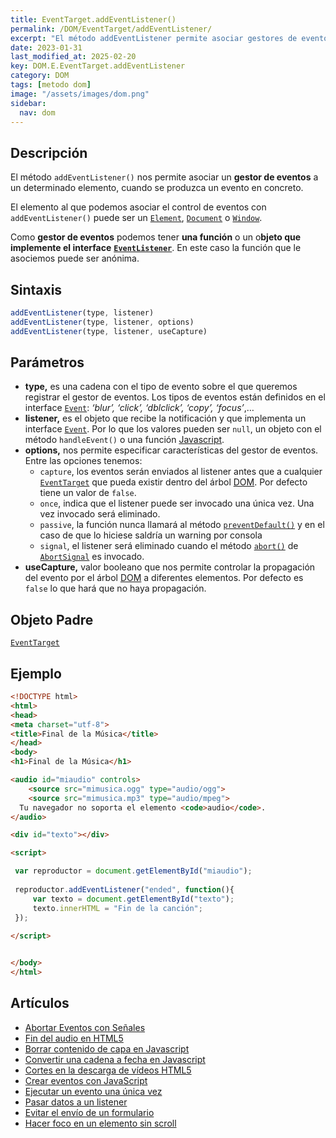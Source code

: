 ```yaml
---
title: EventTarget.addEventListener()
permalink: /DOM/EventTarget/addEventListener/
excerpt: "El método addEventListener permite asociar gestores de eventos a elementos del DOM."
date: 2023-01-31
last_modified_at: 2025-02-20
key: DOM.E.EventTarget.addEventListener
category: DOM
tags: [metodo dom]
image: "/assets/images/dom.png"
sidebar:
  nav: dom
---
```


## **Descripción**


El método `addEventListener()` nos permite asociar un **gestor de eventos**  a un determinado elemento, cuando se produzca un evento en concreto.


El elemento al que podemos asociar el control de eventos con `addEventListener()` puede ser un [`Element`](https://www.w3api.com/DOM/Element/), [`Document`](https://www.w3api.com/DOM/Document/) o [`Window`](https://www.w3api.com/DOM/Window/).


Como **gestor de eventos** podemos tener **una función** o un o**bjeto que implemente el interface** [**`EventListener`**](https://www.w3api.com/DOM/EventListener/). En este caso la función que le asociemos puede ser anónima.


## **Sintaxis**


```javascript
addEventListener(type, listener)
addEventListener(type, listener, options)
addEventListener(type, listener, useCapture)
```


## Parámetros

- **type,** es una cadena con el tipo de evento sobre el que queremos registrar el gestor de eventos. Los tipos de eventos están definidos en el interface [`Event`](https://www.w3api.com/DOM/Event/): _‘blur’, ‘click’, ‘dblclick’, ‘copy’, ‘focus’_,…
- **listener,** es el objeto que recibe la notificación y que implementa un interface [`Event`](https://www.w3api.com/DOM/Event/). Por lo que los valores pueden ser `null`, un objeto con el método `handleEvent()` o una función [Javascript](https://www.manualweb.net/javascript/).
- **options,** nos permite especificar características del gestor de eventos. Entre las opciones tenemos:
	- `capture`, los eventos serán enviados al listener antes que a cualquier [`EventTarget`](https://www.w3api.com/DOM/EventTarget/) que pueda existir dentro del árbol [DOM](https://www.manualweb.net/dom/). Por defecto tiene un valor de `false`.
	- `once`, indica que el listener puede ser invocado una única vez. Una vez invocado será eliminado.
	- `passive`, la función nunca llamará al método [`preventDefault()`](https://www.w3api.com/DOM/Event/preventDefault/) y en el caso de que lo hiciese saldría un warning por consola
	- `signal`, el listener será eliminado cuando el método [`abort()`](https://www.w3api.com/DOM/AbortSignal/abort/) de [`AbortSignal`](https://www.w3api.com/DOM/AbortSignal/) es invocado.
- **useCapture,** valor booleano que nos permite controlar la propagación del evento por el árbol [DOM](https://www.manualweb.net/dom/) a diferentes elementos. Por defecto es `false` lo que hará que no haya propagación.

## **Objeto Padre**


[`EventTarget`](https://www.w3api.com/DOM/EventTarget/)


## **Ejemplo**


```html
<!DOCTYPE html>
<html>
<head>
<meta charset="utf-8">
<title>Final de la Música</title>
</head>
<body>
<h1>Final de la Música</h1>

<audio id="miaudio" controls>  
	<source src="mimusica.ogg" type="audio/ogg">
	<source src="mimusica.mp3" type="audio/mpeg">
  Tu navegador no soporta el elemento <code>audio</code>.  
</audio>  

<div id="texto"></div>

<script>

 var reproductor = document.getElementById("miaudio");
 
 reproductor.addEventListener("ended", function(){
	 var texto = document.getElementById("texto");
	 texto.innerHTML = "Fin de la canción";	 
 });
  
</script>


</body>
</html>
```


## **Artículos**

- [Abortar Eventos con Señales](https://lineadecodigo.comhttps//lineadecodigo.com/dom/abortar-eventos-con-senales/)
- [Fin del audio en HTML5](https://lineadecodigo.com/html5/fin-del-audio-html5/)
- [Borrar contenido de capa en Javascript](https://lineadecodigo.com/javascript/borrar-contenido-capa-javascript/)
- [Convertir una cadena a fecha en Javascript](https://lineadecodigo.com/javascript/convertir-una-cadena-a-fecha-en-javascript/)
- [Cortes en la descarga de vídeos HTML5](https://lineadecodigo.com/html5/cortes-en-la-descarga-de-videos-html5/)
- [Crear eventos con JavaScript](https://lineadecodigo.com/javascript/crear-eventos-con-javascript/)
- [Ejecutar un evento una única vez](https://lineadecodigo.com/dom/ejecutar-un-evento-una-unica-vez/)
- [Pasar datos a un listener](https://lineadecodigo.com/dom/pasar-datos-a-un-listener/)
- [Evitar el envío de un formulario](https://lineadecodigo.com/dom/evitar-el-envio-de-un-formulario/)
- [Hacer foco en un elemento sin scroll](https://lineadecodigo.com/dom/hacer-foco-en-un-elemento-sin-scroll/)
